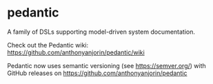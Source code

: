 # pedantic
A family of DSLs supporting model-driven system documentation.

Check out the Pedantic wiki: https://github.com/anthonyanjorin/pedantic/wiki 

Pedantic now uses semantic versioning (see https://semver.org/) with GitHub releases on https://github.com/anthonyanjorin/pedantic
